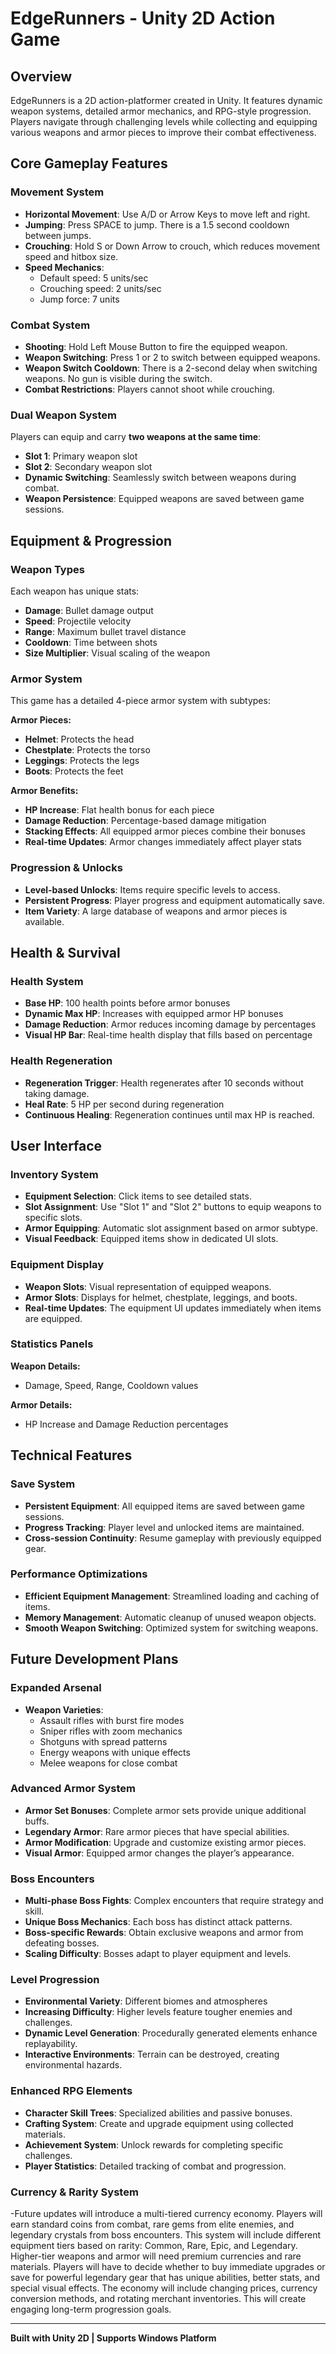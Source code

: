 # EdgeRunners - Unity 2D Action Game

## Overview
EdgeRunners is a 2D action-platformer created in Unity. It features dynamic weapon systems, detailed armor mechanics, and RPG-style progression. Players navigate through challenging levels while collecting and equipping various weapons and armor pieces to improve their combat effectiveness.

## Core Gameplay Features

### **Movement System**
- **Horizontal Movement**: Use A/D or Arrow Keys to move left and right.
- **Jumping**: Press SPACE to jump. There is a 1.5 second cooldown between jumps.
- **Crouching**: Hold S or Down Arrow to crouch, which reduces movement speed and hitbox size.
- **Speed Mechanics**: 
  - Default speed: 5 units/sec
  - Crouching speed: 2 units/sec
  - Jump force: 7 units

### **Combat System**
- **Shooting**: Hold Left Mouse Button to fire the equipped weapon.
- **Weapon Switching**: Press 1 or 2 to switch between equipped weapons.
- **Weapon Switch Cooldown**: There is a 2-second delay when switching weapons. No gun is visible during the switch.
- **Combat Restrictions**: Players cannot shoot while crouching.

### **Dual Weapon System**
Players can equip and carry **two weapons at the same time**:
- **Slot 1**: Primary weapon slot
- **Slot 2**: Secondary weapon slot
- **Dynamic Switching**: Seamlessly switch between weapons during combat.
- **Weapon Persistence**: Equipped weapons are saved between game sessions.

## Equipment & Progression

### **Weapon Types**
Each weapon has unique stats:
- **Damage**: Bullet damage output
- **Speed**: Projectile velocity
- **Range**: Maximum bullet travel distance
- **Cooldown**: Time between shots
- **Size Multiplier**: Visual scaling of the weapon

### **Armor System**
This game has a detailed 4-piece armor system with subtypes:

**Armor Pieces:**
- **Helmet**: Protects the head
- **Chestplate**: Protects the torso  
- **Leggings**: Protects the legs
- **Boots**: Protects the feet

**Armor Benefits:**
- **HP Increase**: Flat health bonus for each piece
- **Damage Reduction**: Percentage-based damage mitigation
- **Stacking Effects**: All equipped armor pieces combine their bonuses
- **Real-time Updates**: Armor changes immediately affect player stats

### **Progression & Unlocks**
- **Level-based Unlocks**: Items require specific levels to access.
- **Persistent Progress**: Player progress and equipment automatically save.
- **Item Variety**: A large database of weapons and armor pieces is available.

## Health & Survival

### **Health System**
- **Base HP**: 100 health points before armor bonuses
- **Dynamic Max HP**: Increases with equipped armor HP bonuses
- **Damage Reduction**: Armor reduces incoming damage by percentages
- **Visual HP Bar**: Real-time health display that fills based on percentage

### **Health Regeneration**
- **Regeneration Trigger**: Health regenerates after 10 seconds without taking damage.
- **Heal Rate**: 5 HP per second during regeneration
- **Continuous Healing**: Regeneration continues until max HP is reached.

## User Interface

### **Inventory System**
- **Equipment Selection**: Click items to see detailed stats.
- **Slot Assignment**: Use "Slot 1" and "Slot 2" buttons to equip weapons to specific slots.
- **Armor Equipping**: Automatic slot assignment based on armor subtype.
- **Visual Feedback**: Equipped items show in dedicated UI slots.

### **Equipment Display**
- **Weapon Slots**: Visual representation of equipped weapons.
- **Armor Slots**: Displays for helmet, chestplate, leggings, and boots.
- **Real-time Updates**: The equipment UI updates immediately when items are equipped.

### **Statistics Panels**
**Weapon Details:**
- Damage, Speed, Range, Cooldown values

**Armor Details:**  
- HP Increase and Damage Reduction percentages

## Technical Features

### **Save System**
- **Persistent Equipment**: All equipped items are saved between game sessions.
- **Progress Tracking**: Player level and unlocked items are maintained.
- **Cross-session Continuity**: Resume gameplay with previously equipped gear.

### **Performance Optimizations**
- **Efficient Equipment Management**: Streamlined loading and caching of items.
- **Memory Management**: Automatic cleanup of unused weapon objects.
- **Smooth Weapon Switching**: Optimized system for switching weapons.

## Future Development Plans

### **Expanded Arsenal**
- **Weapon Varieties**: 
  - Assault rifles with burst fire modes 
  - Sniper rifles with zoom mechanics 
  - Shotguns with spread patterns 
  - Energy weapons with unique effects 
  - Melee weapons for close combat

### **Advanced Armor System**
- **Armor Set Bonuses**: Complete armor sets provide unique additional buffs.
- **Legendary Armor**: Rare armor pieces that have special abilities.
- **Armor Modification**: Upgrade and customize existing armor pieces.
- **Visual Armor**: Equipped armor changes the player’s appearance.

### **Boss Encounters**
- **Multi-phase Boss Fights**: Complex encounters that require strategy and skill.
- **Unique Boss Mechanics**: Each boss has distinct attack patterns.
- **Boss-specific Rewards**: Obtain exclusive weapons and armor from defeating bosses.
- **Scaling Difficulty**: Bosses adapt to player equipment and levels.

### **Level Progression**
- **Environmental Variety**: Different biomes and atmospheres
- **Increasing Difficulty**: Higher levels feature tougher enemies and challenges.
- **Dynamic Level Generation**: Procedurally generated elements enhance replayability.
- **Interactive Environments**: Terrain can be destroyed, creating environmental hazards.

### **Enhanced RPG Elements**
- **Character Skill Trees**: Specialized abilities and passive bonuses.
- **Crafting System**: Create and upgrade equipment using collected materials.
- **Achievement System**: Unlock rewards for completing specific challenges.
- **Player Statistics**: Detailed tracking of combat and progression.

### **Currency & Rarity System**
-Future updates will introduce a multi-tiered currency economy. Players will earn standard coins from combat, rare gems from elite enemies, and legendary crystals from boss encounters. This system will include different equipment tiers based on rarity: Common, Rare, Epic, and Legendary. Higher-tier weapons and armor will need premium currencies and rare materials. Players will have to decide whether to buy immediate upgrades or save for powerful legendary gear that has unique abilities, better stats, and special visual effects. The economy will include changing prices, currency conversion methods, and rotating merchant inventories. This will create engaging long-term progression goals.
***

**Built with Unity 2D | Supports Windows Platform**
